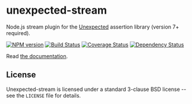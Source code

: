 unexpected-stream
=================

Node.js stream plugin for the [Unexpected](https://unexpected.js.org/) assertion library (version 7+ required).

[![NPM version](https://badge.fury.io/js/unexpected-stream.svg)](http://badge.fury.io/js/unexpected-stream)
[![Build Status](https://travis-ci.org/unexpectedjs/unexpected-stream.svg?branch=master)](https://travis-ci.org/unexpectedjs/unexpected-stream)
[![Coverage Status](https://coveralls.io/repos/unexpectedjs/unexpected-stream/badge.svg)](https://coveralls.io/r/unexpectedjs/unexpected-stream)
[![Dependency Status](https://david-dm.org/unexpectedjs/unexpected-stream.svg)](https://david-dm.org/unexpectedjs/unexpected-stream)

Read [the documentation](http://unexpected.js.org/unexpected-stream/).

License
-------

Unexpected-stream is licensed under a standard 3-clause BSD license -- see
the `LICENSE` file for details.
